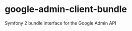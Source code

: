 google-admin-client-bundle
==========================

Symfony 2 bundle interface for the Google Admin API
